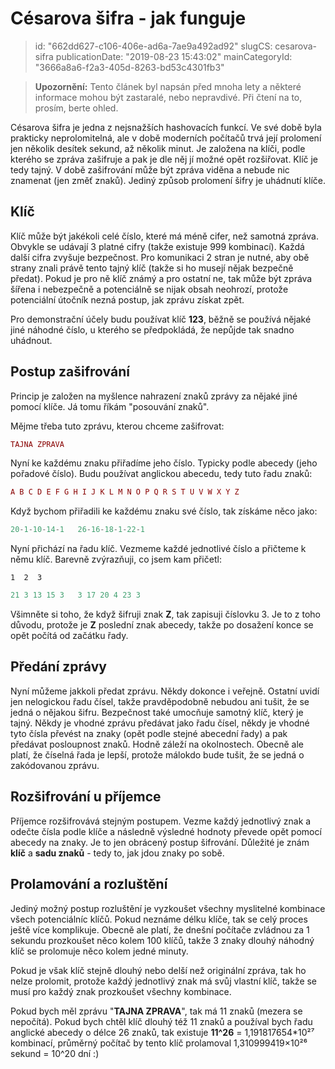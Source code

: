 Césarova šifra - jak funguje
================================

> id: "662dd627-c106-406e-ad6a-7ae9a492ad92"
> slugCS: cesarova-sifra
> publicationDate: "2019-08-23 15:43:02"
> mainCategoryId: "3666a8a6-f2a3-405d-8263-bd53c4301fb3"

> **Upozornění:** Tento článek byl napsán před mnoha lety a některé informace mohou být zastaralé, nebo nepravdivé. Při čtení na to, prosím, berte ohled.

Césarova šifra je jedna z nejsnažších hashovacích funkcí. Ve své době byla prakticky neprolomitelná, ale v době moderních počítačů trvá její prolomení jen několik desítek sekund, až několik minut. Je založena na klíči, podle kterého se zpráva zašifruje a pak je dle něj jí možné opět rozšiřovat. Klíč je tedy tajný. V době zašifrování může být zpráva viděna a nebude nic znamenat (jen změť znaků). Jediný způsob prolomení šifry je uhádnutí klíče.

Klíč
--------------------------

Klíč může být jakékoli celé číslo, které má méně cifer, než samotná zpráva. Obvykle se udávají 3 platné cifry (takže existuje 999 kombinací). Každá další cifra zvyšuje bezpečnost. Pro komunikaci 2 stran je nutné, aby obě strany znali právě tento tajný klíč (takže si ho musejí nějak bezpečně předat). Pokud je pro ně klíč známý a pro ostatní ne, tak může být zpráva šířena i nebezpečně a potenciálně se nijak obsah neohrozí, protože potenciální útočník nezná postup, jak zprávu získat zpět.

Pro demonstrační účely budu používat klíč **123**, běžně se používá nějaké jiné náhodné číslo, u kterého se předpokládá, že nepůjde tak snadno uhádnout.

Postup zašifrování
--------------------------

Princip je založen na myšlence nahrazení znaků zprávy za nějaké jiné pomocí klíče. Já tomu říkám "posouvání znaků".

Mějme třeba tuto zprávu, kterou chceme zašifrovat:

```php
TAJNA ZPRAVA
```


Nyní ke každému znaku přiřadíme jeho číslo. Typicky podle abecedy (jeho pořadové číslo). Budu používat anglickou abecedu, tedy tuto řadu znaků:

```php
A B C D E F G H I J K L M N O P Q R S T U V W X Y Z
```


Když bychom přiřadili ke každému znaku své číslo, tak získáme něco jako:

```php
20-1-10-14-1   26-16-18-1-22-1
```


Nyní přichází na řadu klíč. Vezmeme každé jednotlivé číslo a přičteme k němu klíč. Barevně zvýrazňuji, co jsem kam přičetl:

`1  2  3`

```php
21 3 13 15 3   3 17 20 4 23 3
```


Všimněte si toho, že když šifruji znak **Z**, tak zapisuji číslovku 3. Je to z toho důvodu, protože je **Z** poslední znak abecedy, takže po dosažení konce se opět počítá od začátku řady.

Předání zprávy
--------------------------

Nyní můžeme jakkoli předat zprávu. Někdy dokonce i veřejně. Ostatní uvidí jen nelogickou řadu čísel, takže pravděpodobně nebudou ani tušit, že se jedná o nějakou šifru. Bezpečnost také umocňuje samotný klíč, který je tajný. Někdy je vhodné zprávu předávat jako řadu čísel, někdy je vhodné tyto čísla převést na znaky (opět podle stejné abecední řady) a pak předávat posloupnost znaků. Hodně záleží na okolnostech. Obecně ale platí, že číselná řada je lepší, protože málokdo bude tušit, že se jedná o zakódovanou zprávu.

Rozšifrování u příjemce
--------------------------

Příjemce rozšifrovává stejným postupem. Vezme každý jednotlivý znak a odečte čísla podle klíče a následně výsledné hodnoty převede opět pomocí abecedy na znaky. Je to jen obrácený postup šifrování. Důležité je znám **klíč** a **sadu znaků** - tedy to, jak jdou znaky po sobě.

Prolamování a rozluštění
--------------------------

Jediný možný postup rozluštění je vyzkoušet všechny myslitelné kombinace všech potenciálníc klíčů. Pokud neznáme délku klíče, tak se celý proces ještě více komplikuje. Obecně ale platí, že dnešní počítače zvládnou za 1 sekundu prozkoušet něco kolem 100 klíčů, takže 3 znaky dlouhý náhodný klíč se prolomuje něco kolem jedné minuty.

Pokud je však klíč stejně dlouhý nebo delší než originální zpráva, tak ho nelze prolomit, protože každý jednotlivý znak má svůj vlastní klíč, takže se musí pro každý znak prozkoušet všechny kombinace.

Pokud bych měl zprávu "**TAJNA ZPRAVA**", tak má 11 znaků (mezera se nepočítá). Pokud bych chtěl klíč dlouhý též 11 znaků a používal bych řadu anglické abecedy o délce 26 znaků, tak existuje **11^26** = 1,191817654*10²⁷ kombinací, průměrný počítač by tento klíč prolamoval 1,310999419×10²⁶ sekund = 10^20 dní :)
